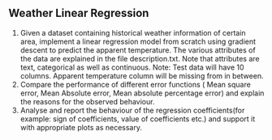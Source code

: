 
Weather Linear Regression 
-------------------------

1. Given a dataset containing historical weather information of certain area, implement a linear regression model from scratch using gradient descent to predict the
apparent temperature. The various attributes of the data are explained in the file
description.txt. Note that attributes are text, categorical as well as continuous.
Note: Test data will have 10 columns. Apparent temperature column will be
missing from in between.
2. Compare the performance of different error functions ( Mean square error, Mean
Absolute error, Mean absolute percentage error) and explain the reasons for the
observed behaviour.
3. Analyse and report the behaviour of the regression coefficients(for example: sign
of coefficients, value of coefficients etc.) and support it with appropriate plots as
necessary.